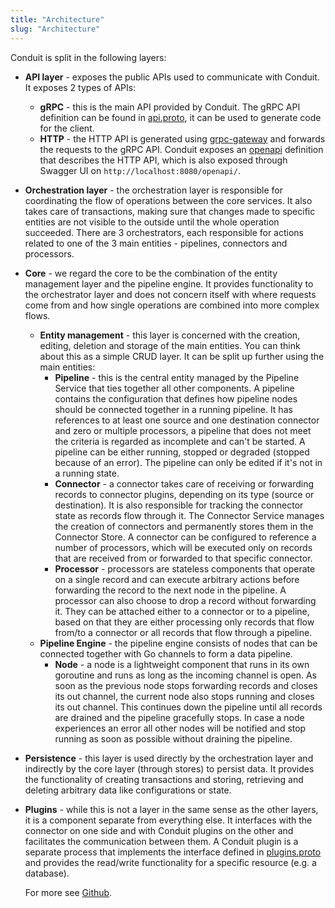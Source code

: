 ```yaml
---
title: "Architecture"
slug: "Architecture"
---
```


<!-- [![Component diagram](data/component_diagram_full.svg)](https://github.com/ConduitIO/conduit/blob/main/docs/data/component_diagram_full.svg) -->

Conduit is split in the following layers:
* **API layer** - exposes the public APIs used to communicate with Conduit. It exposes 2 types of APIs:
  * **gRPC** - this is the main API provided by Conduit. The gRPC API definition can be found in
    [api.proto](../proto/api/v1/api.proto), it can be used to generate code for the client.
  * **HTTP** - the HTTP API is generated using [grpc-gateway](https://github.com/grpc-ecosystem/grpc-gateway) and
    forwards the requests to the gRPC API. Conduit exposes an 
    [openapi](../pkg/web/openapi/swagger-ui/api/v1/api.swagger.json) definition that describes the HTTP API, which is
    also exposed through Swagger UI on `http://localhost:8080/openapi/`.
* **Orchestration layer** - the orchestration layer is responsible for coordinating the flow of operations between the
  core services. It also takes care of transactions, making sure that changes made to specific entities are not visible
  to the outside until the whole operation succeeded. There are 3 orchestrators, each responsible for actions related
  to one of the 3 main entities - pipelines, connectors and processors.
* **Core** - we regard the core to be the combination of the entity management layer and the pipeline engine. It
  provides functionality to the orchestrator layer and does not concern itself with where requests come from and how
  single operations are combined into more complex flows.
  * **Entity management** - this layer is concerned with the creation, editing, deletion and storage of the main
    entities. You can think about this as a simple CRUD layer. It can be split up further using the main entities:
    * **Pipeline** - this is the central entity managed by the Pipeline Service that ties together all other components.
      A pipeline contains the configuration that defines how pipeline nodes should be connected together in a running
      pipeline. It has references to at least one source and one destination connector and zero or multiple processors,
      a pipeline that does not meet the criteria is regarded as incomplete and can't be started. A pipeline can be
      either running, stopped or degraded (stopped because of an error). The pipeline can only be edited if it's not in
      a running state.
    * **Connector** - a connector takes care of receiving or forwarding records to connector plugins, depending on its
      type (source or destination). It is also responsible for tracking the connector state as records flow through it.
      The Connector Service manages the creation of connectors and permanently stores them in the Connector Store. A
      connector can be configured to reference a number of processors, which will be executed only on records that are
      received from or forwarded to that specific connector.
    * **Processor** - processors are stateless components that operate on a single record and can execute arbitrary
      actions before forwarding the record to the next node in the pipeline. A processor can also choose to drop a
      record without forwarding it. They can be attached either to a connector or to a pipeline, based on that they are
      either processing only records that flow from/to a connector or all records that flow through a pipeline.
  * **Pipeline Engine** - the pipeline engine consists of nodes that can be connected together with Go channels to form
    a data pipeline.
    * **Node** - a node is a lightweight component that runs in its own goroutine and runs as long as the incoming channel
      is open. As soon as the previous node stops forwarding records and closes its out channel, the current node also
      stops running and closes its out channel. This continues down the pipeline until all records are drained and the
      pipeline gracefully stops. In case a node experiences an error all other nodes will be notified and stop running
      as soon as possible without draining the pipeline.
* **Persistence** - this layer is used directly by the orchestration layer and indirectly by the core layer (through
  stores) to persist data. It provides the functionality of creating transactions and storing, retrieving and deleting
  arbitrary data like configurations or state.
* **Plugins** - while this is not a layer in the same sense as the other layers, it is a component separate from
  everything else. It interfaces with the connector on one side and with Conduit plugins on the other and facilitates
  the communication between them. A Conduit plugin is a separate process that implements the interface defined in
  [plugins.proto](https://github.com/ConduitIO/conduit/blob/main/pkg/plugins/proto/plugins.proto) and provides the
  read/write functionality for a specific resource (e.g. a database).

  For more see [Github](https://github.com/ConduitIO/conduit/blob/main/docs/architecture.md).
